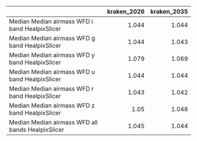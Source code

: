|                                                   |   kraken_2026 |   kraken_2035 |
|:--------------------------------------------------|--------------:|--------------:|
| Median Median airmass WFD i band HealpixSlicer    |         1.044 |         1.044 |
| Median Median airmass WFD g band HealpixSlicer    |         1.044 |         1.043 |
| Median Median airmass WFD y band HealpixSlicer    |         1.079 |         1.069 |
| Median Median airmass WFD u band HealpixSlicer    |         1.044 |         1.044 |
| Median Median airmass WFD r band HealpixSlicer    |         1.043 |         1.042 |
| Median Median airmass WFD z band HealpixSlicer    |         1.05  |         1.048 |
| Median Median airmass WFD all bands HealpixSlicer |         1.045 |         1.044 |
